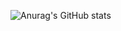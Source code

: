 ![Anurag's GitHub stats](https://github-readme-stats.vercel.app/api?username=antmoveh&show_icons=true&hteme=gruvbox)
